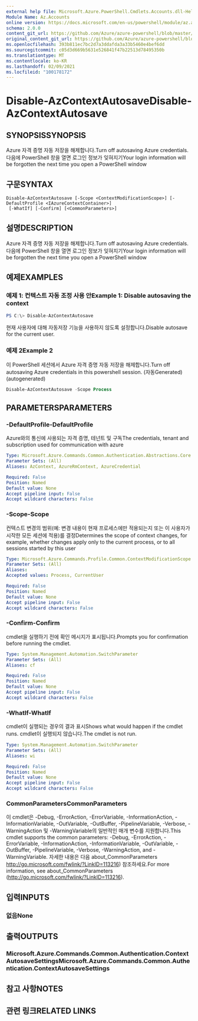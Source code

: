 ```yaml
---
external help file: Microsoft.Azure.PowerShell.Cmdlets.Accounts.dll-Help.xml
Module Name: Az.Accounts
online version: https://docs.microsoft.com/en-us/powershell/module/az.accounts/disable-azcontextautosave
schema: 2.0.0
content_git_url: https://github.com/Azure/azure-powershell/blob/master/src/Accounts/Accounts/help/Disable-AzContextAutosave.md
original_content_git_url: https://github.com/Azure/azure-powershell/blob/master/src/Accounts/Accounts/help/Disable-AzContextAutosave.md
ms.openlocfilehash: 393b811ec7bc2d7a3ddafda3a33b5460e4bef6dd
ms.sourcegitcommit: c05d3d669b5631e526841f47b22513d78495350b
ms.translationtype: MT
ms.contentlocale: ko-KR
ms.lasthandoff: 02/09/2021
ms.locfileid: "100178172"
---
```

# <span data-ttu-id="11681-101">Disable-AzContextAutosave</span><span class="sxs-lookup"><span data-stu-id="11681-101">Disable-AzContextAutosave</span></span>

## <span data-ttu-id="11681-102">SYNOPSIS</span><span class="sxs-lookup"><span data-stu-id="11681-102">SYNOPSIS</span></span>
<span data-ttu-id="11681-103">Azure 자격 증명 자동 저장을 해제합니다.</span><span class="sxs-lookup"><span data-stu-id="11681-103">Turn off autosaving Azure credentials.</span></span>  <span data-ttu-id="11681-104">다음에 PowerShell 창을 열면 로그인 정보가 잊혀지기</span><span class="sxs-lookup"><span data-stu-id="11681-104">Your login information will be forgotten the next time you open a PowerShell window</span></span>

## <span data-ttu-id="11681-105">구문</span><span class="sxs-lookup"><span data-stu-id="11681-105">SYNTAX</span></span>

```
Disable-AzContextAutosave [-Scope <ContextModificationScope>] [-DefaultProfile <IAzureContextContainer>]
 [-WhatIf] [-Confirm] [<CommonParameters>]
```

## <span data-ttu-id="11681-106">설명</span><span class="sxs-lookup"><span data-stu-id="11681-106">DESCRIPTION</span></span>
<span data-ttu-id="11681-107">Azure 자격 증명 자동 저장을 해제합니다.</span><span class="sxs-lookup"><span data-stu-id="11681-107">Turn off autosaving Azure credentials.</span></span>  <span data-ttu-id="11681-108">다음에 PowerShell 창을 열면 로그인 정보가 잊혀지기</span><span class="sxs-lookup"><span data-stu-id="11681-108">Your login information will be forgotten the next time you open a PowerShell window</span></span>

## <span data-ttu-id="11681-109">예제</span><span class="sxs-lookup"><span data-stu-id="11681-109">EXAMPLES</span></span>

### <span data-ttu-id="11681-110">예제 1: 컨텍스트 자동 조정 사용 안</span><span class="sxs-lookup"><span data-stu-id="11681-110">Example 1: Disable autosaving the context</span></span>
```powershell
PS C:\> Disable-AzContextAutosave
```

<span data-ttu-id="11681-111">현재 사용자에 대해 자동저장 기능을 사용하지 않도록 설정합니다.</span><span class="sxs-lookup"><span data-stu-id="11681-111">Disable autosave for the current user.</span></span>

### <span data-ttu-id="11681-112">예제 2</span><span class="sxs-lookup"><span data-stu-id="11681-112">Example 2</span></span>

<span data-ttu-id="11681-113">이 PowerShell 세션에서 Azure 자격 증명 자동 저장을 해제합니다.</span><span class="sxs-lookup"><span data-stu-id="11681-113">Turn off autosaving Azure credentials in this powershell session.</span></span> <span data-ttu-id="11681-114">(자동Generated)</span><span class="sxs-lookup"><span data-stu-id="11681-114">(autogenerated)</span></span>

```powershell <!-- Aladdin Generated Example --> 
Disable-AzContextAutosave -Scope Process
```

## <span data-ttu-id="11681-115">PARAMETERS</span><span class="sxs-lookup"><span data-stu-id="11681-115">PARAMETERS</span></span>

### <span data-ttu-id="11681-116">-DefaultProfile</span><span class="sxs-lookup"><span data-stu-id="11681-116">-DefaultProfile</span></span>
<span data-ttu-id="11681-117">Azure와의 통신에 사용되는 자격 증명, 테넌트 및 구독</span><span class="sxs-lookup"><span data-stu-id="11681-117">The credentials, tenant and subscription used for communication with azure</span></span>

```yaml
Type: Microsoft.Azure.Commands.Common.Authentication.Abstractions.Core.IAzureContextContainer
Parameter Sets: (All)
Aliases: AzContext, AzureRmContext, AzureCredential

Required: False
Position: Named
Default value: None
Accept pipeline input: False
Accept wildcard characters: False
```

### <span data-ttu-id="11681-118">-Scope</span><span class="sxs-lookup"><span data-stu-id="11681-118">-Scope</span></span>
<span data-ttu-id="11681-119">컨텍스트 변경의 범위(예: 변경 내용이 현재 프로세스에만 적용되는지 또는 이 사용자가 시작한 모든 세션에 적용)를 결정</span><span class="sxs-lookup"><span data-stu-id="11681-119">Determines the scope of context changes, for example, whether changes apply only to the current process, or to all sessions started by this user</span></span>

```yaml
Type: Microsoft.Azure.Commands.Profile.Common.ContextModificationScope
Parameter Sets: (All)
Aliases:
Accepted values: Process, CurrentUser

Required: False
Position: Named
Default value: None
Accept pipeline input: False
Accept wildcard characters: False
```

### <span data-ttu-id="11681-120">-Confirm</span><span class="sxs-lookup"><span data-stu-id="11681-120">-Confirm</span></span>
<span data-ttu-id="11681-121">cmdlet을 실행하기 전에 확인 메시지가 표시됩니다.</span><span class="sxs-lookup"><span data-stu-id="11681-121">Prompts you for confirmation before running the cmdlet.</span></span>

```yaml
Type: System.Management.Automation.SwitchParameter
Parameter Sets: (All)
Aliases: cf

Required: False
Position: Named
Default value: None
Accept pipeline input: False
Accept wildcard characters: False
```

### <span data-ttu-id="11681-122">-WhatIf</span><span class="sxs-lookup"><span data-stu-id="11681-122">-WhatIf</span></span>
<span data-ttu-id="11681-123">cmdlet이 실행되는 경우의 결과 표시</span><span class="sxs-lookup"><span data-stu-id="11681-123">Shows what would happen if the cmdlet runs.</span></span>
<span data-ttu-id="11681-124">cmdlet이 실행되지 않습니다.</span><span class="sxs-lookup"><span data-stu-id="11681-124">The cmdlet is not run.</span></span>

```yaml
Type: System.Management.Automation.SwitchParameter
Parameter Sets: (All)
Aliases: wi

Required: False
Position: Named
Default value: None
Accept pipeline input: False
Accept wildcard characters: False
```

### <span data-ttu-id="11681-125">CommonParameters</span><span class="sxs-lookup"><span data-stu-id="11681-125">CommonParameters</span></span>
<span data-ttu-id="11681-126">이 cmdlet은 -Debug, -ErrorAction, -ErrorVariable, -InformationAction, -InformationVariable, -OutVariable, -OutBuffer, -PipelineVariable, -Verbose, -WarningAction 및 -WarningVariable의 일반적인 매개 변수를 지원합니다.</span><span class="sxs-lookup"><span data-stu-id="11681-126">This cmdlet supports the common parameters: -Debug, -ErrorAction, -ErrorVariable, -InformationAction, -InformationVariable, -OutVariable, -OutBuffer, -PipelineVariable, -Verbose, -WarningAction, and -WarningVariable.</span></span> <span data-ttu-id="11681-127">자세한 내용은 다음 about_CommonParameters http://go.microsoft.com/fwlink/?LinkID=113216) 참조하세요.</span><span class="sxs-lookup"><span data-stu-id="11681-127">For more information, see about_CommonParameters (http://go.microsoft.com/fwlink/?LinkID=113216).</span></span>

## <span data-ttu-id="11681-128">입력</span><span class="sxs-lookup"><span data-stu-id="11681-128">INPUTS</span></span>

### <span data-ttu-id="11681-129">없음</span><span class="sxs-lookup"><span data-stu-id="11681-129">None</span></span>

## <span data-ttu-id="11681-130">출력</span><span class="sxs-lookup"><span data-stu-id="11681-130">OUTPUTS</span></span>

### <span data-ttu-id="11681-131">Microsoft.Azure.Commands.Common.Authentication.ContextAutosaveSettings</span><span class="sxs-lookup"><span data-stu-id="11681-131">Microsoft.Azure.Commands.Common.Authentication.ContextAutosaveSettings</span></span>

## <span data-ttu-id="11681-132">참고 사항</span><span class="sxs-lookup"><span data-stu-id="11681-132">NOTES</span></span>

## <span data-ttu-id="11681-133">관련 링크</span><span class="sxs-lookup"><span data-stu-id="11681-133">RELATED LINKS</span></span>
